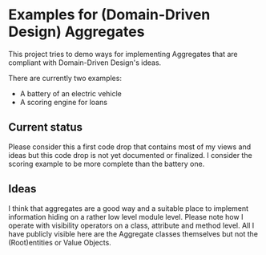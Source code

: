 # Examples for (Domain-Driven Design) Aggregates
This project tries to demo ways for implementing Aggregates that are compliant with Domain-Driven Design's ideas.

There are currently two examples:
- A battery of an electric vehicle
- A scoring engine for loans

## Current status
Please consider this a first code drop that contains most of my views and ideas but this code drop is not yet documented or finalized. 
I consider the scoring example to be more complete than the battery one.

## Ideas
I think that aggregates are a good way and a suitable place to implement information hiding on a rather low level module level. 
Please note how I operate with visibility operators on a class, attribute and method level. All I have publicly visible here are the Aggregate classes themselves but not the (Root)entities or Value Objects.
